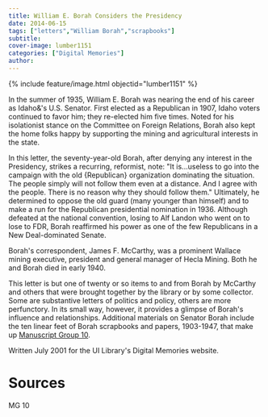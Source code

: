 ```yaml
---
title: William E. Borah Considers the Presidency
date: 2014-06-15
tags: ["letters","William Borah","scrapbooks"]
subtitle: 
cover-image: lumber1151
categories: ["Digital Memories"]
author: 
---
```


{% include feature/image.html objectid="lumber1151" %}

In the summer of 1935, William E. Borah was nearing the end of his career as Idaho&'s U.S. Senator. First elected as a Republican in 1907, Idaho voters continued to favor him; they re-elected him five times. Noted for his isolationist stance on the Committee on Foreign Relations, Borah also kept the home folks happy by supporting the mining and agricultural interests in the state.

In this letter, the seventy-year-old Borah, after denying any interest in the Presidency, strikes a recurring, reformist, note: "It is...useless to go into the campaign with the old {Republican} organization dominating the situation. The people simply will not follow them even at a distance. And I agree with the people. There is no reason why they should follow them." Ultimately, he determined to oppose the old guard (many younger than himself) and to make a run for the Republican presidential nomination in 1936. Although defeated at the national convention, losing to Alf Landon who went on to lose to FDR, Borah reaffirmed his power as one of the few Republicans in a New Deal-dominated Senate.

Borah's correspondent, James F. McCarthy, was a prominent Wallace mining executive, president and general manager of Hecla Mining. Both he and Borah died in early 1940.

This letter is but one of twenty or so items to and from Borah by McCarthy and others that were brought together by the library or by some collector. Some are substantive letters of politics and policy, others are more perfunctory. In its small way, however, it provides a glimpse of Borah's influence and relationships. Additional materials on Senator Borah include the ten linear feet of Borah scrapbooks and papers, 1903-1947, that make up [Manuscript Group 10](https://archiveswest.orbiscascade.org/ark:/80444/xv30443).

Written July 2001 for the UI Library's Digital Memories website.

# Sources

MG 10